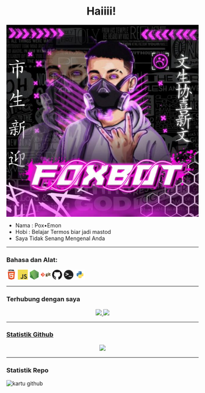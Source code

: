 <h1 align="center">Haiiii! <img src="https://user-images.githubusercontent.com/1303154/88677602-1635ba80-d120-11ea-84d8-d263ba5fc3c0.gif" width="39px" alt=""><br></h1>
<p align="center">
<img align="center" height="auto" src="https://raw.githubusercontent.com/FANGANS/FANGANS/main/Pox.jpg"/>

<p align="center">

- Nama  : Pox•Emon
- Hobi    : Belajar Termos biar jadi mastod 
- Saya Tidak Senang Mengenal Anda

------

### Bahasa dan Alat:

<img align="kiri" alt="HTML5" width="26px" src="https://raw.githubusercontent.com/github/explore/80688e429a7d4ef2fca1e82350fe8e3517d3494d/topics/html/html.png" />     <img align="kiri" alt="JavaScript" width="26px" src="https://raw.githubusercontent.com/github/explore/80688e429a7d4ef2fca1e82350fe8e3517d3494d/topics/javascript/javascript.png" /> <img align="kiri" alt="Node.js" width="26px" src="https://raw.githubusercontent.com/github/explore/80688e429a7d4ef2fca1e82350fe8e3517d3494d/topics/nodejs/nodejs.png" /> <img align="kiri" alt="Git" width="26px" src="https://raw.githubusercontent.com/github/explore/80688e429a7d4ef2fca1e82350fe8e3517d3494d/topics/git/git.png" /> <img align="kiri" alt="GitHub" width="26px" src="https://raw.githubusercontent.com/github/explore/78df643247d429f6cc873026c0622819ad797942/topics/github/github.png" /> <img align="kiri" alt="Terminal" width="26px" src="https://raw.githubusercontent.com/github/explore/80688e429a7d4ef2fca1e82350fe8e3517d3494d/topics/terminal/terminal.png" /> <img align="kiri" alt="Python" width="26px" src="https://raw.githubusercontent.com/github/explore/80688e429a7d4ef2fca1e82350fe8e3517d3494d/topics/python/python.png" />
<br />

------

### Terhubung dengan saya 
<p align="center">
  <a href="https://youtube.com/"><img src="https://img.shields.io/badge/Youtube-E4405F?style=for-the-badge&logo=youtube&logoColor =white"/> 
  <a href="https://wa.me/6287830940996"><img src="https://img.shields.io/badge/WhatsApp-25D366?style=for-the-badge&logo=whatsapp&logoColor=white" / >

------

### Statistik Github 

<p align="center"><a href="https://github.com/FANGANS"><img src="https://github-readme-stats.vercel.app/api?username=FANGANS&show_icons=true&theme =radikal"></a></p>

------    
 
### Statistik Repo 

![kartu github](https://github-readme-stats.vercel.app/api/pin/?username=FANGANS&repo=PoxEmon&theme=dark)
